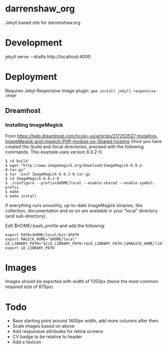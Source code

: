# darrenshaw_org
Jekyll based site for darrenshaw.org

# Development
jekyll serve --drafts
http://localhost:4000

# Deployment
Requires Jekyl Responsive Image plugin:
````gem install jekyll-responsive-image````

## Dreamhost
### Installing ImageMagick
From https://help.dreamhost.com/hc/en-us/articles/217253537-Installing-ImageMagick-and-imagick-PHP-module-on-Shared-hosting
Once you have created the /build and /local directories, proceed with the following commands. This example uses version 6.0.2-0.

````
$ cd build
$ wget "http://www.imagemagick.org/download/ImageMagick-6.9.2-0.tar.gz"
$ tar -zxvf ImageMagick-6.9.2-0.tar.gz
$ cd ImageMagick-6.9.2-0
$ ./configure --prefix=$HOME/local --enable-shared --enable-symbol-prefix
$ make
$ make install
````
If everything runs smoothly, up-to-date ImageMagick binaries, libs collection, documentation and so on are available in your "local" directory (and sub-directory).

Edit $HOME/.bash_profile and add the following:

````
export PATH=$HOME/local/bin:$PATH
export MAGICK_HOME="$HOME/local"
LD_LIBRARY_PATH="${LD_LIBRARY_PATH:+$LD_LIBRARY_PATH:}$MAGICK_HOME/lib"
export LD_LIBRARY_PATH
````


# Images
Images should be exported with width of 1350px (twice the most common required size of 675px)


# Todo
* Base starting point around 1400px width, add more columns after then.
* Scale images based on above
* Add responsive attributes for retina screens
* CV badge to be relative to header
* Add a favicon
